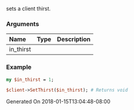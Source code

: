 sets a client thirst.
### Arguments
**Name**|**Type**|**Description**
:---|:---|:---
in_thirst||

### Example

```perl
my $in_thirst = 1;

$client->SetThirst($in_thirst); # Returns void
```


Generated On 2018-01-15T13:04:48-08:00